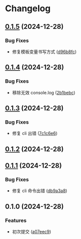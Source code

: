 # Changelog

## [0.1.5](https://github.com/LiuWenXing1996/create-code-easy/compare/v0.1.4...v0.1.5) (2024-12-28)

### Bug Fixes

* 修复模板变量书写方式 ([d96b8fc](https://github.com/LiuWenXing1996/create-code-easy/commit/d96b8fc2b8c6b38731d80558a6045c9de9788c22))

## [0.1.4](https://github.com/LiuWenXing1996/create-code-easy/compare/v0.1.3...v0.1.4) (2024-12-28)

### Bug Fixes

* 移除无效 console.log ([2b1bebc](https://github.com/LiuWenXing1996/create-code-easy/commit/2b1bebca8e640aa23dc85943526383b4d8660a30))

## [0.1.3](https://github.com/LiuWenXing1996/create-code-easy/compare/v0.1.2...v0.1.3) (2024-12-28)

### Bug Fixes

* 修复 cli 出错 ([7c1c6e6](https://github.com/LiuWenXing1996/create-code-easy/commit/7c1c6e67a05c67716a1b6ea819a1dbe9726e79ce))

## [0.1.2](https://github.com/LiuWenXing1996/create-code-easy/compare/v0.1.1...v0.1.2) (2024-12-28)

## [0.1.1](https://github.com/LiuWenXing1996/create-code-easy/compare/v0.1.0...v0.1.1) (2024-12-28)

### Bug Fixes

* 修复 cli 命令出错 ([db9a3a8](https://github.com/LiuWenXing1996/create-code-easy/commit/db9a3a822ccce9c018e0bda3d058f47501099249))

## 0.1.0 (2024-12-28)

### Features

* 初次提交 ([a07eec9](https://github.com/LiuWenXing1996/create-code-easy/commit/a07eec95634c4b76077c1568f57297fb675a0cf4))
